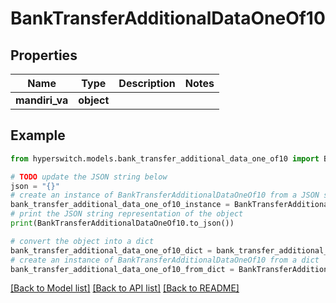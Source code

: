 # BankTransferAdditionalDataOneOf10


## Properties

Name | Type | Description | Notes
------------ | ------------- | ------------- | -------------
**mandiri_va** | **object** |  | 

## Example

```python
from hyperswitch.models.bank_transfer_additional_data_one_of10 import BankTransferAdditionalDataOneOf10

# TODO update the JSON string below
json = "{}"
# create an instance of BankTransferAdditionalDataOneOf10 from a JSON string
bank_transfer_additional_data_one_of10_instance = BankTransferAdditionalDataOneOf10.from_json(json)
# print the JSON string representation of the object
print(BankTransferAdditionalDataOneOf10.to_json())

# convert the object into a dict
bank_transfer_additional_data_one_of10_dict = bank_transfer_additional_data_one_of10_instance.to_dict()
# create an instance of BankTransferAdditionalDataOneOf10 from a dict
bank_transfer_additional_data_one_of10_from_dict = BankTransferAdditionalDataOneOf10.from_dict(bank_transfer_additional_data_one_of10_dict)
```
[[Back to Model list]](../README.md#documentation-for-models) [[Back to API list]](../README.md#documentation-for-api-endpoints) [[Back to README]](../README.md)


